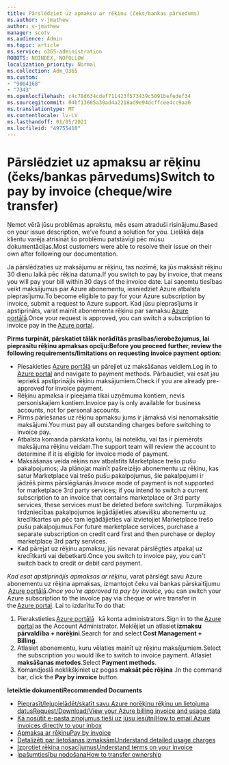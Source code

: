 ```yaml
---
title: Pārslēdziet uz apmaksu ar rēķinu (čeks/bankas pārvedums)
ms.author: v-jmathew
author: v-jmathew
manager: scotv
ms.audience: Admin
ms.topic: article
ms.service: o365-administration
ROBOTS: NOINDEX, NOFOLLOW
localization_priority: Normal
ms.collection: Adm_O365
ms.custom:
- "9004168"
- "7343"
ms.openlocfilehash: c4c78d634cdef711423f573439c5091befedef34
ms.sourcegitcommit: 04bf13605a30ad4a2218ad9e94dcffcee4cc9aa6
ms.translationtype: MT
ms.contentlocale: lv-LV
ms.lasthandoff: 01/05/2021
ms.locfileid: "49755410"
---
```

# <a name="switch-to-pay-by-invoice-chequewire-transfer"></a><span data-ttu-id="7c122-102">Pārslēdziet uz apmaksu ar rēķinu (čeks/bankas pārvedums)</span><span class="sxs-lookup"><span data-stu-id="7c122-102">Switch to pay by invoice (cheque/wire transfer)</span></span>

<span data-ttu-id="7c122-103">Ņemot vērā jūsu problēmas aprakstu, mēs esam atraduši risinājumu.</span><span class="sxs-lookup"><span data-stu-id="7c122-103">Based on your issue description, we’ve found a solution for you.</span></span> <span data-ttu-id="7c122-104">Lielākā daļa klientu varēja atrisināt šo problēmu patstāvīgi pēc mūsu dokumentācijas.</span><span class="sxs-lookup"><span data-stu-id="7c122-104">Most customers were able to resolve their issue on their own after following our documentation.</span></span>

<span data-ttu-id="7c122-105">Ja pārslēdzaties uz maksājumu ar rēķinu, tas nozīmē, ka jūs maksāsit rēķinu 30 dienu laikā pēc rēķina datuma.</span><span class="sxs-lookup"><span data-stu-id="7c122-105">If you switch to pay by invoice, that means you will pay your bill within 30 days of the invoice date.</span></span> <span data-ttu-id="7c122-106">Lai saņemtu tiesības veikt maksājumus par Azure abonementu, iesniedziet Azure atbalsta pieprasījumu.</span><span class="sxs-lookup"><span data-stu-id="7c122-106">To become eligible to pay for your Azure subscription by invoice, submit a request to Azure support.</span></span> <span data-ttu-id="7c122-107">Kad jūsu pieprasījums ir apstiprināts, varat mainīt abonementa rēķinu par samaksu [Azure portālā](https://portal.azure.com/).</span><span class="sxs-lookup"><span data-stu-id="7c122-107">Once your request is approved, you can switch a subscription to invoice pay in the [Azure portal](https://portal.azure.com/).</span></span>

<span data-ttu-id="7c122-108">**Pirms turpināt, pārskatiet tālāk norādītās prasības/ierobežojumus, lai pieprasītu rēķinu apmaksas opciju:**</span><span class="sxs-lookup"><span data-stu-id="7c122-108">**Before you proceed further, review the following requirements/limitations on requesting invoice payment option:**</span></span>

- <span data-ttu-id="7c122-109">Piesakieties [Azure portālā](https://portal.azure.com/) un pārejiet uz maksāšanas veidiem.</span><span class="sxs-lookup"><span data-stu-id="7c122-109">Log in to [Azure portal](https://portal.azure.com/) and navigate to payment methods.</span></span> <span data-ttu-id="7c122-110">Pārbaudiet, vai esat jau iepriekš apstiprinājis rēķinu maksājumiem.</span><span class="sxs-lookup"><span data-stu-id="7c122-110">Check if you are already pre-approved for invoice payment.</span></span>
- <span data-ttu-id="7c122-111">Rēķinu apmaksa ir pieejama tikai uzņēmuma kontiem, nevis personiskajiem kontiem.</span><span class="sxs-lookup"><span data-stu-id="7c122-111">Invoice pay is only available for business accounts, not for personal accounts.</span></span>
- <span data-ttu-id="7c122-112">Pirms pāriešanas uz rēķinu apmaksu jums ir jāmaksā visi nenomaksātie maksājumi.</span><span class="sxs-lookup"><span data-stu-id="7c122-112">You must pay all outstanding charges before switching to invoice pay.</span></span>
- <span data-ttu-id="7c122-113">Atbalsta komanda pārskata kontu, lai noteiktu, vai tas ir piemērots maksājuma rēķinu veidam.</span><span class="sxs-lookup"><span data-stu-id="7c122-113">The support team will review the account to determine if it is eligible for invoice mode of payment.</span></span>
- <span data-ttu-id="7c122-114">Maksāšanas veida rēķins nav atbalstīts Marketplace trešo pušu pakalpojumos; Ja plānojat mainīt pašreizējo abonementu uz rēķinu, kas satur Marketplace vai trešo pušu pakalpojumus, šie pakalpojumi ir jādzēš pirms pārslēgšanās.</span><span class="sxs-lookup"><span data-stu-id="7c122-114">Invoice mode of payment is not supported for marketplace 3rd party services; if you intend to switch a current subscription to an invoice that contains marketplace or 3rd party services, these services must be deleted before switching.</span></span> <span data-ttu-id="7c122-115">Turpmākajos tirdzniecības pakalpojumos iegādājieties atsevišķu abonementu uz kredītkartes un pēc tam iegādājieties vai izvietojiet Marketplace trešo pušu pakalpojumus.</span><span class="sxs-lookup"><span data-stu-id="7c122-115">For future marketplace services, purchase a separate subscription on credit card first and then purchase or deploy marketplace 3rd party services.</span></span>
- <span data-ttu-id="7c122-116">Kad pārejat uz rēķinu apmaksu, jūs nevarat pārslēgties atpakaļ uz kredītkarti vai debetkarti.</span><span class="sxs-lookup"><span data-stu-id="7c122-116">Once you switch to invoice pay, you can't switch back to credit or debit card payment.</span></span>

<span data-ttu-id="7c122-117">*Kad esat apstiprinājis apmaksas ar rēķinu*, varat pārslēgt savu Azure abonementu uz rēķina apmaksas, izmantojot čeku vai bankas pārskaitījumu  [Azure portālā](https://portal.azure.com/).</span><span class="sxs-lookup"><span data-stu-id="7c122-117">*Once you're approved to pay by invoice*, you can switch your Azure subscription to the invoice pay via cheque or wire transfer in the [Azure portal](https://portal.azure.com/).</span></span>
<span data-ttu-id="7c122-118">Lai to izdarītu:</span><span class="sxs-lookup"><span data-stu-id="7c122-118">To do that:</span></span>

1. <span data-ttu-id="7c122-119">Pierakstieties [Azure portālā](https://portal.azure.com/)   kā konta administrators.</span><span class="sxs-lookup"><span data-stu-id="7c122-119">Sign in to the [Azure portal](https://portal.azure.com/) as the Account Administrator.</span></span> <span data-ttu-id="7c122-120">Meklējiet un atlasiet **izmaksu pārvaldība + norēķini**.</span><span class="sxs-lookup"><span data-stu-id="7c122-120">Search for and select **Cost Management + Billing**.</span></span>
2. <span data-ttu-id="7c122-121">Atlasiet abonementu, kuru vēlaties mainīt uz rēķinu maksājumiem.</span><span class="sxs-lookup"><span data-stu-id="7c122-121">Select the subscription you would like to switch to invoice payment.</span></span> <span data-ttu-id="7c122-122">Atlasiet **maksāšanas metodes**.</span><span class="sxs-lookup"><span data-stu-id="7c122-122">Select **Payment methods**.</span></span>
3. <span data-ttu-id="7c122-123">Komandjoslā noklikšķiniet uz pogas **maksāt pēc rēķina** .</span><span class="sxs-lookup"><span data-stu-id="7c122-123">In the command bar, click the **Pay by invoice** button.</span></span>

<span data-ttu-id="7c122-124">**Ieteiktie dokumenti**</span><span class="sxs-lookup"><span data-stu-id="7c122-124">**Recommended Documents**</span></span>

- [<span data-ttu-id="7c122-125">Pieprasīt/lejupielādēt/skatīt savu Azure norēķinu rēķinu un lietojuma datus</span><span class="sxs-lookup"><span data-stu-id="7c122-125">Request/Download/View your Azure billing invoice and usage data</span></span>](https://docs.microsoft.com/azure/billing/billing-download-azure-invoice-daily-usage-date)
- [<span data-ttu-id="7c122-126">Kā nosūtīt e-pasta ziņojumus tieši uz jūsu iesūtni</span><span class="sxs-lookup"><span data-stu-id="7c122-126">How to email Azure invoices directly to your inbox</span></span>](https://docs.microsoft.com/azure/billing/billing-download-azure-invoice-daily-usage-date)
- [<span data-ttu-id="7c122-127">Apmaksa ar rēķinu</span><span class="sxs-lookup"><span data-stu-id="7c122-127">Pay by invoice</span></span>](https://docs.microsoft.com/azure/billing/billing-how-to-pay-by-invoice)
- [<span data-ttu-id="7c122-128">Detalizēti par lietošanas izmaksām</span><span class="sxs-lookup"><span data-stu-id="7c122-128">Understand detailed usage charges</span></span>](https://docs.microsoft.com/azure/billing/billing-understand-your-bill)
- [<span data-ttu-id="7c122-129">Izprotiet rēķina nosacījumus</span><span class="sxs-lookup"><span data-stu-id="7c122-129">Understand terms on your invoice</span></span>](https://docs.microsoft.com/azure/billing/billing-understand-your-invoice)
- [<span data-ttu-id="7c122-130">Īpašumtiesību nodošana</span><span class="sxs-lookup"><span data-stu-id="7c122-130">How to transfer ownership</span></span>](https://docs.microsoft.com/azure/billing/billing-subscription-transfer)
